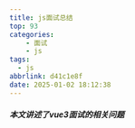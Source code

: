 ```yaml
---
title: js面试总结
top: 93
categories: 
    - 面试
    - js
tags:
  - js
abbrlink: d41c1e8f
date: 2025-01-02 18:12:38
---
```


##### 本文讲述了vue3面试的相关问题
<!-- more -->